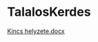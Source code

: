 # TalalosKerdes
[Kincs helyzete.docx](https://github.com/ASDleves/TalalosKerdes/files/8840543/Kincs.helyzete.docx)
